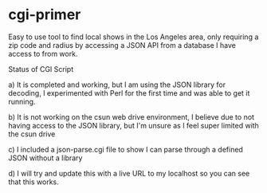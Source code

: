 # cgi-primer

Easy to use tool to find local shows in the Los Angeles area, only requiring a zip code and radius by accessing a JSON API from a database I have access to from work.


Status of CGI Script

a) It is completed and working, but I am using the JSON library for decoding, I experimented with Perl for the first time and was able to get it running.

b) It is not working on the csun web drive environment, I believe due to not having access to the JSON library, but I'm unsure as I feel super limited with the csun drive

c) I included a json-parse.cgi file to show I can parse through a defined JSON without a library

d) I will try and update this with a live URL to my localhost so you can see that this works.
